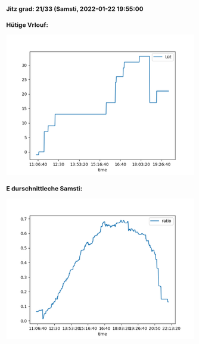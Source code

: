 ### Jitz grad: 21/33 (Samsti, 2022-01-22 19:55:00

### Hütige Vrlouf:
![Graph](Today.png)

### E durschnittleche Samsti:
![Graph](Samsti.png)